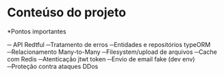 # Conteúso do projeto

\*Pontos importantes

─ API Redtful
─Tratamento de erros
─Entidades e repositórios typeORM
─Relacionamento Many-to-Many
─Filesystem/upload de arquivos
─Cache com Redis
─Atenticação jtwt token
─Envio de email fake (dev env)
─Proteção contra ataques DDos
